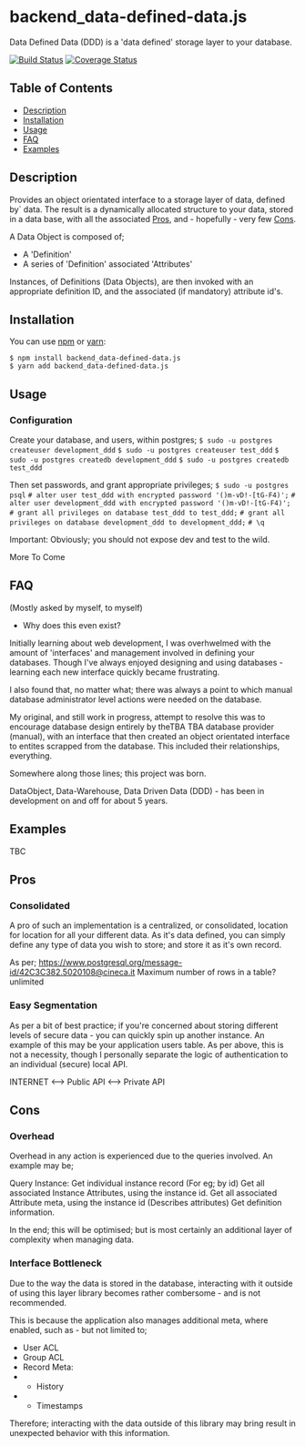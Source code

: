 # backend_data-defined-data.js
Data Defined Data (DDD) is a 'data defined' storage layer to your database.

[![Build Status](https://travis-ci.org/dmblack/backend_data-defined-data.js.svg?branch=master)](https://travis-ci.org/dmblack/backend_data-defined-data.js?branch=master)
[![Coverage Status](https://coveralls.io/repos/github/dmblack/backend_data-defined-data.js/badge.svg?branch=master)](https://coveralls.io/github/dmblack/backend_data-defined-data.js?branch=master)

## Table of Contents

* [Description](#description)
* [Installation](#installation)
* [Usage](#usage)
* [FAQ](#FAQ)
* [Examples](#examples)

## Description

Provides an object orientated interface to a storage layer of data, defined by`
data. The result is a dynamically allocated structure to your data, stored in a
data base, with all the associated [Pros](#pros), and - hopefully - very few 
[Cons](#cons).

A Data Object is composed of;
- A 'Definition'
- A series of 'Definition' associated 'Attributes' 

Instances, of Definitions (Data Objects), are then invoked with an appropriate
definition ID, and the associated (if mandatory) attribute id's.

## Installation

You can use [npm](https://npmjs.org/) or [yarn](https://yarnpkg.com):


    $ npm install backend_data-defined-data.js
    $ yarn add backend_data-defined-data.js

## Usage

### Configuration

Create your database, and users, within postgres;
```$ sudo -u postgres createuser development_ddd```
```$ sudo -u postgres createuser test_ddd```
```$ sudo -u postgres createdb development_ddd```
```$ sudo -u postgres createdb test_ddd```

Then set passwords, and grant appropriate privileges;
```$ sudo -u postgres psql```
```# alter user test_ddd with encrypted password '()m-vD!-[tG-F4)';```
```# alter user development_ddd with encrypted password '()m-vD!-[tG-F4)';```
```# grant all privileges on database test_ddd to test_ddd;```
```# grant all privileges on database development_ddd to development_ddd;```
```# \q```

Important: Obviously; you should not expose dev and test to the wild.

More To Come

## FAQ
(Mostly asked by myself, to myself)

* Why does this even exist?

Initially learning about web development, I was overhwelmed with the amount of
'interfaces' and management involved in defining your databases. Though I've
always enjoyed designing and using databases - learning each new interface
quickly became frustrating.

I also found that, no matter what; there was always a point to which manual
database administrator level actions were needed on the database.

My original, and still work in progress, attempt to resolve this was to
encourage database design entirely by theTBA
TBA database provider (manual), with an
interface that then created an object orientated interface to entites scrapped
from the database. This included their relationships, everything.

Somewhere along those lines; this project was born.

DataObject, Data-Warehouse, Data Driven Data (DDD) - has been in development on
and off for about 5 years.

## Examples

TBC

## Pros

### Consolidated

A pro of such an implementation is a centralized, or consolidated, location for
location for all your different data. As it's data defined, you can simply
define any type of data you wish to store; and store it as it's own record.

As per;
    https://www.postgresql.org/message-id/42C3C382.5020108@cineca.it
    Maximum number of rows in a table?    unlimited

### Easy Segmentation

As per a bit of best practice; if you're concerned about storing different
levels of secure data - you can quickly spin up another instance. An example of
this may be your application users table. As per above, this is not a necessity,
though I personally separate the logic of authentication to an individual 
(secure) local API.

INTERNET <--> Public API <--> Private API

## Cons

### Overhead

Overhead in any action is experienced due to the queries involved. An example
may be;

Query Instance:
Get individual instance record (For eg; by id)
Get all associated Instance Attributes, using the instance id.
Get all associated Attribute meta, using the instance id (Describes attributes)
Get definition information.

In the end; this will be optimised; but is most certainly an additional layer
of complexity when managing data.

### Interface Bottleneck

Due to the way the data is stored in the database, interacting with it outside
of using this layer library becomes rather combersome - and is not recommended.

This is because the application also manages additional meta, where enabled,
such as - but not limited to;

- User ACL
- Group ACL
- Record Meta:
- - History
- - Timestamps

Therefore; interacting with the data outside of this library may bring result in
unexpected behavior with this information.
